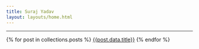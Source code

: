 ```yaml
---
title: Suraj Yadav
layout: layouts/home.html
---
```

<user-avatar 
    name="SURAJ YADAV" 
    image="/images/profile_bw.jpg" 
    title="Oddball Software Creator and a Hobbyist Artist">
</user-avatar>

<hr />

{% for post in collections.posts %}
<a href="{{post.url}}">{{post.data.title}}</a>
{% endfor %}

